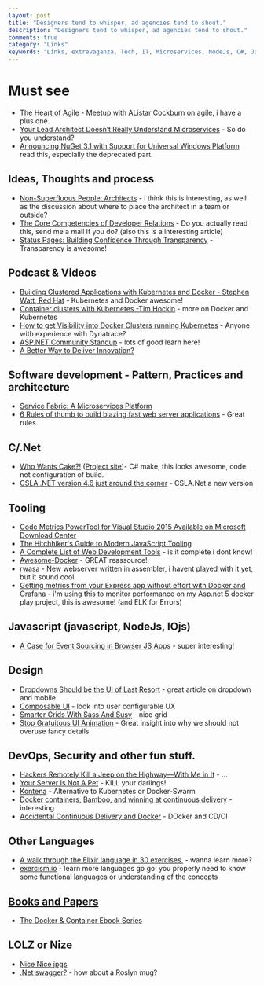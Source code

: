 ```yaml
---
layout: post
title: "Designers tend to whisper, ad agencies tend to shout."
description: "Designers tend to whisper, ad agencies tend to shout."
comments: true
category: "Links"
keywords: "Links, extravaganza, Tech, IT, Microservices, NodeJs, C#, Javascript, Solution architecture"
---
```

#  Must see #
  * [The Heart of Agile](https://secure.trifork.com/cph-2015/freeevent/index.jsp?eventOID=7188) - Meetup with AListar Cockburn on agile, i have a plus one.
  * [Your Lead Architect Doesn’t Really Understand Microservices](http://thenewstack.io/genius-techie-doesnt-really-understand-cloud) - So do you understand?
  * [Announcing NuGet 3.1 with Support for Universal Windows Platform](http://blog.nuget.org/20150729/Introducing-nuget-uwp.html) read this, especially the deprecated part.

##  Ideas, Thoughts and process ##
  * [Non-Superfluous People: Architects](http://ithare.com/non-superfluous-people-architects/) - i think this is interesting, as well as the discussion about where to place the architect in a team or outside?
  * [The Core Competencies of Developer Relations](https://medium.com/google-developers/the-core-competencies-of-developer-relations-f3e1c04c0f5b) - Do you actually read this, send me a mail if you do? (also this is a interesting article)
  * [Status Pages: Building Confidence Through Transparency](http://royal.pingdom.com/2015/07/29/status-pages-building-confidence-through-transparency/) - Transparency is awesome!

##  Podcast & Videos ##
  * [Building Clustered Applications with Kubernetes and Docker - Stephen Watt, Red Hat](https://www.youtube.com/watch?v=bKDdhA_5jTQ) - Kubernetes and Docker awesome!
  * [Container clusters with Kubernetes -Tim Hockin](https://www.youtube.com/watch?v=BaHp8YXIsD0) - more on Docker and Kubernetes
  * [How to get Visibility into Docker Clusters running Kubernetes](http://apmblog.dynatrace.com/2015/07/21/how-to-get-visibility-into-docker-clusters-running-kubernetes/) - Anyone with experience with Dynatrace?
  * [ASP.NET Community Standup](https://live.asp.net/) - lots of good learn here!
  * [A Better Way to Deliver Innovation?](http://research.microsoft.com/apps/video/default.aspx?id=251687)
 
##  Software development - Pattern, Practices and architecture ##
  * [Service Fabric: A Microservices Platform](http://blogs.msdn.com/b/azureservicefabric/archive/2015/07/23/service-fabric-a-microservices-platform.aspx)
  * [6 Rules of thumb to build blazing fast web server applications](http://loige.co/6-rules-of-thumb-to-build-blazing-fast-web-applications) - Great rules

##  C/.Net ##
  * [Who Wants Cake?!](https://lostechies.com/chrismissal/2015/07/22/who-wants-cake/) ([Project site](http://cakebuild.net/))- C# make, this looks awesome, code not configuration of build.
  * [CSLA .NET version 4.6 just around the corner](http://www.lhotka.net/weblog/CSLANETVersion46JustAroundTheCorner.aspx) - CSLA.Net a new version


##  Tooling  ##
  * [Code Metrics PowerTool for Visual Studio 2015 Available on Microsoft Download Center](http://blogs.msdn.com/b/visualstudioalm/archive/2015/07/23/code-metrics-powertool-for-visual-studio-2015-available-on-microsoft-download-center.aspx)
  * [The Hitchhiker's Guide to Modern JavaScript Tooling](http://reactkungfu.com/2015/07/the-hitchhikers-guide-to-modern-javascript-tooling/)
  * [A Complete List of Web Development Tools](http://scottge.net/2015/07/28/a-complete-list-of-web-development-tools/) - is it complete i dont know!
  * [Awesome-Docker](http://veggiemonk.github.io/awesome-docker/) - GREAT reassource!
  * [rwasa](https://2ton.com.au/rwasa/) - New webserver written in assembler, i havent played with it yet, but it sound cool.
  * [Getting metrics from your Express app without effort with Docker and Grafana](https://medium.com/@chamerling/getting-metrics-from-your-express-app-without-effort-with-docker-and-grafana-ac8f6c42cbfb?mkt_tok=3RkMMJWWfF9wsRonuqTMZKXonjHpfsX54%2B0uXKK1lMI%2F0ER3fOvrPUfGjI4ATctmI%2BSLDwEYGJlv6SgFQ7LMMaZq1rgMXBk%3D) - i'm using this to monitor performance on my Asp.net 5 docker play project, this is awesome! (and ELK for Errors)


##  Javascript (javascript, NodeJs, IOjs) ##
 * [A Case for Event Sourcing in Browser JS Apps](http://rosstuck.com/a-case-for-event-sourcing-in-js-browser-apps/) - super interesting!


##  Design ##
 * [Dropdowns Should be the UI of Last Resort](http://www.lukew.com/ff/entry.asp?1950) - great article on dropdown and mobile
 * [Composable UI](http://ponyfoo.com/articles/composable-ui) - look into user configurable UX 
 * [Smarter Grids With Sass And Susy](http://www.smashingmagazine.com/2015/07/smarter-grids-with-sass-and-susy) - nice grid
 * [Stop Gratuitous UI Animation](https://medium.com/@sophie_paxtonUX/stop-gratuitous-ui-animation-9ece9aa9eb97) - Great insight into why we should not overuse fancy details


##  DevOps, Security and other fun stuff.  ##
 * [Hackers Remotely Kill a Jeep on the Highway—With Me in It](http://www.wired.com/2015/07/hackers-remotely-kill-jeep-highway/) - ...
 * [Your Server Is Not A Pet](https://www.madetech.com/news/your-server-is-not-a-pet) - KILL your darlings! 
 * [Kontena](http://www.kontena.io/) - Alternative to Kubernetes or Docker-Swarm
 * [Docker containers, Bamboo, and winning at continuous delivery](http://blogs.atlassian.com/2015/06/docker-containers-bamboo-winning-continuous-delivery) - interesting
 * [Accidental Continuous Delivery and Docker](https://medium.com/@dkastner/accidental-continuous-delivery-and-docker-aecec7deb8f1?mkt_tok=3RkMMJWWfF9wsRonuqTMZKXonjHpfsX54%2B0uXKK1lMI%2F0ER3fOvrPUfGjI4ATctmI%2BSLDwEYGJlv6SgFQ7LMMaZq1rgMXBk%3D) - DOcker and CD/CI

##  Other Languages ##
  * [A walk through the Elixir language in 30 exercises.](https://github.com/seven1m/30-days-of-elixir) - wanna learn more?
  * [exercism.io](http://exercism.io/) - learn more languages go go! you properly need to know some functional languages or understanding of the concepts

##  [Books and Papers]() ##
 * [The Docker & Container Ebook Series](https://github.com/thenewstack/docker-and-containers-ebooks)

##  LOLZ or Nize ##
  * [Nice Nice jpgs](http://www.nicenicejpg.com/)
  * [.Net swagger?](http://dotnet.spreadshirt.com/) - how about a Roslyn mug?


